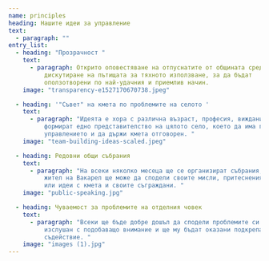 ```yaml
---
name: principles
heading: Нашите идеи за управление
text:
  - paragraph: ""
entry_list:
  - heading: "Прозрачност "
    text:
      - paragraph: Открито оповестяване на отпуснатите от общината средства и отворено
          дискутиране на пътищата за тяхното използване, за да бъдат
          оползотворени по най-удачния и приемлив начин. 
    image: "transparency-e1527170670738.jpeg"

  - heading: '"Съвет" на кмета по проблемите на селото '
    text:
      - paragraph: "Идеята е хора с различна възраст, професия, виждания и опит да
          формират едно представителство на цялото село, което да има глас в
          управлението и да държи кмета отговорен. "
    image: "team-building-ideas-scaled.jpeg"

  - heading: Редовни общи събрания
    text:
      - paragraph: "На всеки няколко месеца ще се организират събрания, на които всеки
          жител на Вакарел ще може да сподели своите мисли, притеснения, въпроси
          или идеи с кмета и своите съграждани. "
    image: "public-speaking.jpg"

  - heading: Чуваемост за проблемите на отделния човек
    text:
      - paragraph: "Всеки ще бъде добре дошъл да сподели проблемите си с нас, ще бъде
          изслушан с подобаващо внимание и ще му бъдат оказани подкрепа и
          съдействие. "
    image: "images (1).jpg" 
---
```

